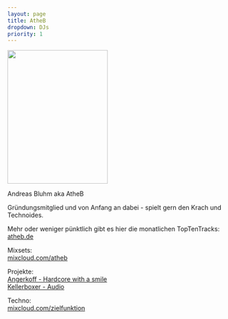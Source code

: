 ```yaml
---
layout: page
title: AtheB
dropdown: DJs
priority: 1
---
```

<p><a href="http://rauschzeit.de/RZWP/wp-content/uploads/2019/04/35236936_1794082934008006_8416814098204852224_n.jpg"><img class="alignnone wp-image-3252 size-medium" src="http://rauschzeit.de/RZWP/wp-content/uploads/2019/04/35236936_1794082934008006_8416814098204852224_n-225x300.jpg" alt="" width="225" height="300" /></a></p>
<p>Andreas Bluhm aka AtheB</p>
<p>Gründungsmitglied und von Anfang an dabei - spielt gern den Krach und Technoides.</p>
<p>Mehr oder weniger pünktlich gibt es hier die monatlichen TopTenTracks:<br />
<a href="http://atheb.de" target="_blank" rel="noopener">atheb.de</a></p>
<p>Mixsets:<br />
<a href="https://www.mixcloud.com/atheb/" target="_blank" rel="noopener">mixcloud.com/atheb</a></p>
<p>Projekte:<br />
<a href="http://angerkoff.com/" target="_blank" rel="noopener">Angerkoff - Hardcore with a smile</a><br />
<a href="https://soundcloud.com/kellerboxer/">Kellerboxer - Audio</a></p>
<p>Techno:<br />
<a href="https://www.mixcloud.com/zielfunktion/" target="_blank" rel="noopener">mixcloud.com/zielfunktion</a></p>
